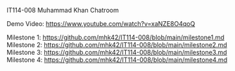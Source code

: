 IT114-008
Muhammad Khan
Chatroom

Demo Video: https://www.youtube.com/watch?v=xaNZE8O4qoQ

Milestone 1: https://github.com/mhk42/IT114-008/blob/main/milestone1.md
Milestone 2: https://github.com/mhk42/IT114-008/blob/main/milestone2.md
Milestone 3: https://github.com/mhk42/IT114-008/blob/main/milestone3.md
Milestone 4: https://github.com/mhk42/IT114-008/blob/main/milestone4.md
